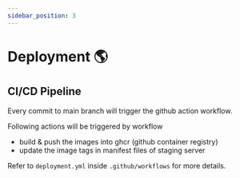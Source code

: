 ```yaml
---
sidebar_position: 3
---
```


# Deployment 🌎

## CI/CD Pipeline

Every commit to main branch will trigger the github action workflow.

Following actions will be triggered by workflow
- build & push the images into ghcr (github container registry)
- update the image tags in manifest files of staging server

Refer to ```deployment.yml``` inside ```.github/workflows``` for more details.
